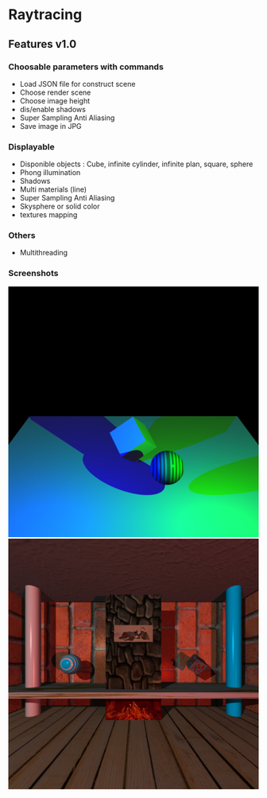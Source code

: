 # Raytracing

## Features v1.0

### Choosable parameters with commands

- Load JSON file for construct scene
- Choose render scene
- Choose image height
- dis/enable shadows
- Super Sampling Anti Aliasing
- Save image in JPG

### Displayable

- Disponible objects : Cube, infinite cylinder, infinite plan, square, sphere
- Phong illumination
- Shadows
- Multi materials (line)
- Super Sampling Anti Aliasing
- Skysphere or solid color
- textures mapping

### Others

- Multithreading

### Screenshots

![](Screenshots/sample.jpg)
![](Screenshots/sample2.jpg)